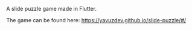 A slide puzzle game made in Flutter.

The game can be found here: https://yavuzdev.github.io/slide-puzzle/#/
